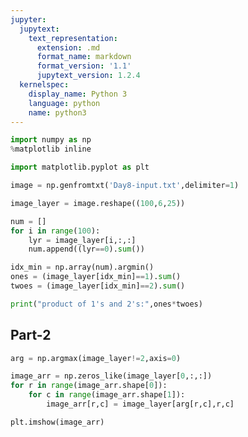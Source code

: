 ```yaml
---
jupyter:
  jupytext:
    text_representation:
      extension: .md
      format_name: markdown
      format_version: '1.1'
      jupytext_version: 1.2.4
  kernelspec:
    display_name: Python 3
    language: python
    name: python3
---
```


```python
import numpy as np
%matplotlib inline
```

```python
import matplotlib.pyplot as plt
```

```python
image = np.genfromtxt('Day8-input.txt',delimiter=1)
```

```python
image_layer = image.reshape((100,6,25))
```

```python
num = []
for i in range(100):
    lyr = image_layer[i,:,:]
    num.append((lyr==0).sum())
```

```python
idx_min = np.array(num).argmin()
ones = (image_layer[idx_min]==1).sum()
twoes = (image_layer[idx_min]==2).sum()
```

```python
print("product of 1's and 2's:",ones*twoes)
```

## Part-2

```python
arg = np.argmax(image_layer!=2,axis=0)
```

```python
image_arr = np.zeros_like(image_layer[0,:,:])
for r in range(image_arr.shape[0]):
    for c in range(image_arr.shape[1]):
        image_arr[r,c] = image_layer[arg[r,c],r,c]
```

```python
plt.imshow(image_arr)
```

```python

```
